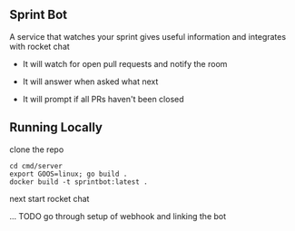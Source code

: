 ## Sprint Bot

A service that watches your sprint gives useful information and integrates with rocket chat


- It will watch for open pull requests and notify the room

- It will answer when asked what next

- It will prompt if all PRs haven't been closed

## Running Locally

clone the repo

```
cd cmd/server
export GOOS=linux; go build .
docker build -t sprintbot:latest .

```

next start rocket chat

... TODO go through setup of webhook and linking the bot